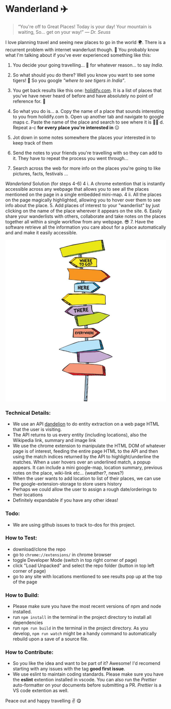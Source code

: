# Wanderland :airplane:

> “You're off to Great Places!
> Today is your day!
> Your mountain is waiting,
> So... get on your way!” 
*― Dr. Seuss*

I love planning travel and seeing new places to go in the world :earth_africa:. There is a recurrent problem with internet wanderlust though. :grimacing: You probably know what I'm talking about if you've ever experienced something like this:

1. You decide your going travelling... 🥳 for whatever reason... to say *India*.

2. So what should you do there? Well you know you want to see some tigers! :tiger: So you google *"where to see tigers in India"*.

3. You get back results like this one: [holidify.com](https://www.holidify.com/pages/tiger-reserves-in-india-1333.html). It is a list of places that you've have never heard of before and have absolutely no point of reference for. :hear_no_evil:

4. So what you do is...
  a. Copy the name of a place that sounds interesting to you from holidify.com
  b. Open up another tab and navigate to google maps
  c. Paste the name of the place and search to see where it is :man_facepalming:
  d. Repeat a-c **for every place you're interested in** :expressionless:

5. Jot down in some notes somewhere the places your interested in to keep track of them

6. Send the notes to your friends you're travelling with so they can add to it. They have to repeat the process you went through...

7. Search across the web for more info on the places you're going to like pictures, facts, festivals ...

*Wanderland* Solution (for steps 4-6)
4 i. A chrome extention that is instantly accessible across any webpage that allows you to see all the places mentioned on the page in a single embedded mini-map.
4 ii. All the places on the page magically highlighted, allowing you to hover over them to see info about the place.
5. Add places of interest to your "wanderlist" by just clicking on the name of the place wherever it appears on the site.
6. Easily share your wanderlists with others, collaborate and take notes on the places together all within a single workflow from any webpage. :sunglasses:
7. Have the software retrieve all the information you care about for a place automatically and and make it easily accessible.

![where to go art](assets/readme.jpg)

### Technical Details:
- We use an API [dandelion](https://dandelion.eu/docs/api/datatxt/nex/v1/) to do entity extraction on a web page HTML that the user is visiting.
- The API returns to us every entity (including locations), also the Wikipedia link, summary and image link
- We use the chrome extension to manipulate the HTML DOM of whatever page is of interest, feeding the entire page HTML to the API and then using the match indices returned by the API to highlight/underline the matches. When a user hovers over an underlined match, a popup appears. It can include a mini google-map, location summary, previous notes on the place, wiki-link etc... (weather?, news?)
- When the user wants to add location to list of their places, we can use the google-extension-storage to store users history
- Perhaps we could allow the user to assign a rough date/orderings to their locations
- Definitely expandable if you have any other ideas!


### Todo:
- We are using github issues to track to-dos for this project.

### How to Test:
- download/clone the repo
- go to ```chrome://extensions/``` in chrome browser
- toggle Developer Mode (switch in top right corner of page)
- click "Load Unpacked" and select the repo folder (button in top left corner of page)
- go to any site with locations mentioned to see results pop up at the top of the page

### How to Build:
- Please make sure you have the most recent versions of npm and node installed.
- run ```npm install``` in the terminal in the project directory to install all dependencies
- run ```npm run build``` in the terminal in the project directory. As you develop, ```npm run watch``` might be a handy command to automatically rebuild upon a save of a source file.

### How to Contribute:
- So you like the idea and want to be part of it? Awesome! I'd recomend starting with any issues with the tag **good first issue**.
- We use eslint to maintain coding standards. Please make sure you have the **eslint** extention installed in vscode. You can also run the *Prettier* auto-formatter on your documents before submitting a PR. *Prettier* is a VS code extention as well.

Peace out and happy travelling :v: :yum:
